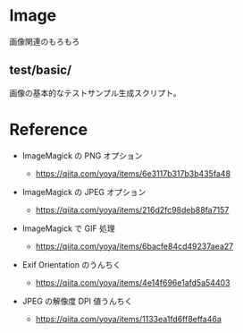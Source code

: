 # Image

画像関連のもろもろ

## test/basic/

画像の基本的なテストサンプル生成スクリプト。

# Reference

- ImageMagick の PNG オプション
  - https://qiita.com/yoya/items/6e3117b317b3b435fa48
- ImageMagick の JPEG オプション
  - https://qiita.com/yoya/items/216d2fc98deb88fa7157
- ImageMagick で GIF 処理
  - https://qiita.com/yoya/items/6bacfe84cd49237aea27

- Exif Orientation のうんちく
  - https://qiita.com/yoya/items/4e14f696e1afd5a54403

- JPEG の解像度 DPI 値うんちく
  - https://qiita.com/yoya/items/1133ea1fd6ff8effa46a
